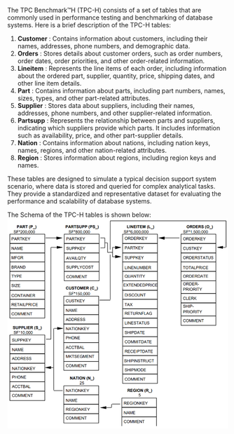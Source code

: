 The TPC Benchmark™H (TPC-H) consists of a set of tables that are commonly used in performance testing and benchmarking of database systems. Here is a brief description of the TPC-H tables:

1. **Customer** : Contains information about customers, including their names, addresses, phone numbers, and demographic data.
2. **Orders** : Stores details about customer orders, such as order numbers, order dates, order priorities, and other order-related information.
3. **Lineitem** : Represents the line items of each order, including information about the ordered part, supplier, quantity, price, shipping dates, and other line item details.
4. **Part** : Contains information about parts, including part numbers, names, sizes, types, and other part-related attributes.
5. **Supplier** : Stores data about suppliers, including their names, addresses, phone numbers, and other supplier-related information.
6. **Partsupp** : Represents the relationship between parts and suppliers, indicating which suppliers provide which parts. It includes information such as availability, price, and other part-supplier details.
7. **Nation** : Contains information about nations, including nation keys, names, regions, and other nation-related attributes.
8. **Region** : Stores information about regions, including region keys and names.

These tables are designed to simulate a typical decision support system scenario, where data is stored and queried for complex analytical tasks. They provide a standardized and representative dataset for evaluating the performance and scalability of database systems.

The Schema of the TPC-H tables is shown below:
<img src="./images/TPC-H-Schema.png" alt="TCP-H Schema" width="600">